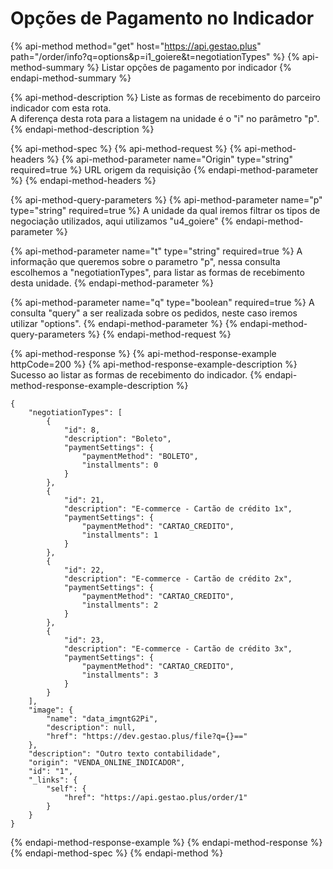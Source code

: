 # Opções de Pagamento no Indicador

{% api-method method="get" host="https://api.gestao.plus" path="/order/info?q=options&p=i1\_goiere&t=negotiationTypes" %}
{% api-method-summary %}
Listar opções de pagamento por indicador
{% endapi-method-summary %}

{% api-method-description %}
Liste as formas de recebimento do parceiro indicador com esta rota.  
A diferença desta rota para a listagem na unidade é o "i" no parâmetro "p".
{% endapi-method-description %}

{% api-method-spec %}
{% api-method-request %}
{% api-method-headers %}
{% api-method-parameter name="Origin" type="string" required=true %}
URL origem da requisição
{% endapi-method-parameter %}
{% endapi-method-headers %}

{% api-method-query-parameters %}
{% api-method-parameter name="p" type="string" required=true %}
A unidade da qual iremos filtrar os tipos de negociação utilizados, aqui utilizamos "u4\_goiere"
{% endapi-method-parameter %}

{% api-method-parameter name="t" type="string" required=true %}
A informação que queremos sobre o parametro "p", nessa consulta escolhemos a "negotiationTypes", para listar as formas de recebimento desta unidade.
{% endapi-method-parameter %}

{% api-method-parameter name="q" type="boolean" required=true %}
A consulta "query" a ser realizada sobre os pedidos, neste caso iremos utilizar "options".
{% endapi-method-parameter %}
{% endapi-method-query-parameters %}
{% endapi-method-request %}

{% api-method-response %}
{% api-method-response-example httpCode=200 %}
{% api-method-response-example-description %}
Sucesso ao listar as formas de recebimento do indicador.
{% endapi-method-response-example-description %}

```
{
    "negotiationTypes": [
        {
            "id": 8,
            "description": "Boleto",
            "paymentSettings": {
                "paymentMethod": "BOLETO",
                "installments": 0
            }
        },
        {
            "id": 21,
            "description": "E-commerce - Cartão de crédito 1x",
            "paymentSettings": {
                "paymentMethod": "CARTAO_CREDITO",
                "installments": 1
            }
        },
        {
            "id": 22,
            "description": "E-commerce - Cartão de crédito 2x",
            "paymentSettings": {
                "paymentMethod": "CARTAO_CREDITO",
                "installments": 2
            }
        },
        {
            "id": 23,
            "description": "E-commerce - Cartão de crédito 3x",
            "paymentSettings": {
                "paymentMethod": "CARTAO_CREDITO",
                "installments": 3
            }
        }
    ],
    "image": {
        "name": "data_imgntG2Pi",
        "description": null,
        "href": "https://dev.gestao.plus/file?q={}=="
    },
    "description": "Outro texto contabilidade",
    "origin": "VENDA_ONLINE_INDICADOR",
    "id": "1",
    "_links": {
        "self": {
            "href": "https://api.gestao.plus/order/1"
        }
    }
}
```
{% endapi-method-response-example %}
{% endapi-method-response %}
{% endapi-method-spec %}
{% endapi-method %}

